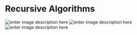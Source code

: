 # Recursive Algorithms
![enter image description here](https://i.hizliresim.com/ozobgj.png)
![enter image description here](https://i.hizliresim.com/raWJV2.png)
![enter image description here](https://i.hizliresim.com/ukHYiH.png)
